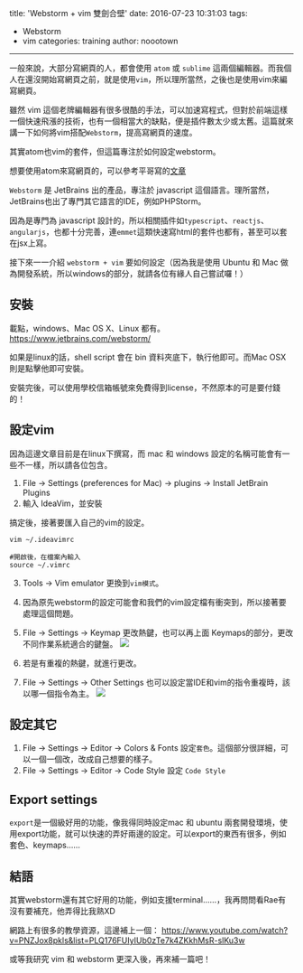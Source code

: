title: 'Webstorm + vim 雙劍合壁'
date: 2016-07-23 10:31:03
tags:
  - Webstorm
  - vim
categories: training
author: noootown
---
一般來說，大部分寫網頁的人，都會使用 `atom` 或 `sublime` 這兩個編輯器。而我個人在還沒開始寫網頁之前，就是使用`vim`，所以理所當然，之後也是使用vim來編寫網頁。

雖然 vim 這個老牌編輯器有很多很酷的手法，可以加速寫程式，但對於前端這樣一個快速飛漲的技術，也有一個相當大的缺點，便是插件數太少或太舊。這篇就來講一下如何將vim搭配`Webstorm`，提高寫網頁的速度。

<!-- more -->

其實atom也vim的套件，但這篇專注於如何設定webstorm。

想要使用atom來寫網頁的，可以參考平哥寫的[文章](../../16/MERN-Stack-產品開發之路-Part-1-編輯器)

`Webstorm` 是 JetBrains 出的產品，專注於 javascript 這個語言。理所當然，JetBrains也出了專門其它語言的IDE，例如PHPStorm。

因為是專門為 javascript 設計的，所以相關插件如`typescript`、`reactjs`、`angularjs`，也都十分完善，連`emmet`這類快速寫html的套件也都有，甚至可以套在jsx上寫。

接下來一一介紹 `webstorm + vim` 要如何設定（因為我是使用 Ubuntu 和 Mac 做為開發系統，所以windows的部分，就請各位有緣人自己嘗試囉！）

## 安裝

載點，windows、Mac OS X、Linux 都有。
https://www.jetbrains.com/webstorm/

如果是linux的話，shell script 會在 bin 資料夾底下，執行他即可。而Mac OSX則是點擊他即可安裝。

安裝完後，可以使用學校信箱帳號來免費得到license，不然原本的可是要付錢的！

## 設定vim

因為這邊文章目前是在linux下撰寫，而 mac 和 windows 設定的名稱可能會有一些不一樣，所以請各位包含。

1. File -> Settings (preferences for Mac) -> plugins -> Install JetBrain Plugins
2. 輸入 IdeaVim，並安裝

搞定後，接著要匯入自己的vim的設定。

```
vim ~/.ideavimrc

#開啟後，在檔案內輸入
source ~/.vimrc
```
3. Tools -> Vim emulator 更換到`vim模式`。

4. 因為原先webstorm的設定可能會和我們的vim設定檔有衝突到，所以接著要處理這個問題。

5. File -> Settings -> Keymap 更改熱鍵，也可以再上面 Keymaps的部分，更改不同作業系統適合的鍵盤。
![](./webstorm-vim-1.png)

6. 若是有重複的熱鍵，就進行更改。

7. File -> Settings -> Other Settings 也可以設定當IDE和vim的指令重複時，該以哪一個指令為主。
![](./webstorm-vim-2.png)

## 設定其它
1. File -> Settings -> Editor -> Colors & Fonts 設定`套色`。這個部分很詳細，可以一個一個改，改成自己想要的樣子。
1. File -> Settings -> Editor -> Code Style 設定 `Code Style`

## Export settings
`export`是一個級好用的功能，像我得同時設定mac 和 ubuntu 兩套開發環境，使用export功能，就可以快速的弄好兩邊的設定。可以export的東西有很多，例如套色、keymaps……

## 結語
其實webstorm還有其它好用的功能，例如支援terminal……，我再問問看Rae有沒有要補充，他弄得比我熟XD

網路上有很多的教學資源，這邊補上一個：
https://www.youtube.com/watch?v=PNZJox8pkls&list=PLQ176FUIyIUb0zTe7k4ZKkhMsR-slKu3w

或等我研究 vim 和 webstorm 更深入後，再來補一篇吧！
